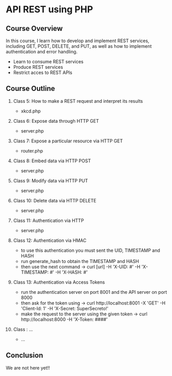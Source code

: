 # API REST using PHP

## Course Overview

In this course, I learn how to develop and implement REST services, including GET, POST, DELETE, and PUT, as well as how to implement authentication and error handling.

* Learn to consume REST services
* Produce REST services
* Restrict acces to REST APIs

## Course Outline

1. Class 5: How to make a REST request and interpret its results
    * xkcd.php

2. Class 6: Expose data through HTTP GET
    * server.php

3. Class 7: Expose a particular resource via HTTP GET
    * router.php

4. Class 8: Embed data via HTTP POST
    * server.php

5. Class 9: Modify data via HTTP PUT
    * server.php

6. Class 10: Delete data via HTTP DELETE
    * server.php

7. Class 11: Authentication via HTTP
    * server.php

8. Class 12: Authentication via HMAC
    * to use this authentication you must sent the UID, TIMESTAMP and HASH
    * run generate_hash to obtain the TIMESTAMP and HASH
    * then use the next command -> curl [url] -H 'X-UID: #' -H 'X-TIMESTAMP: #' -H 'X-HASH: #'

9. Class 13: Authentication via Access Tokens
    * run the authentication server on port 8001 and the API server on port 8000
    * then ask for the token using -> curl http://localhost:8001 -X 'GET' -H 'Client-Id: 1' -H 'X-Secret: SuperSecreto!'
    * make the request to the server using the given token -> curl http://localhost:8000 -H 'X-Token: ####'

10. Class : ...
    * ...

## Conclusion

We are not here yet!!